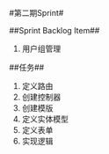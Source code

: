 #第二期Sprint#


##Sprint Backlog Item##

 1. 用户组管理


##任务##

 1. 定义路由
 2. 创建控制器
 3. 创建模版
 4. 定义实体模型
 5. 定义表单
 6. 实现逻辑
 
 
 